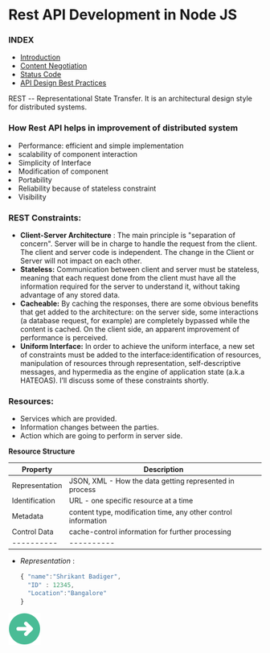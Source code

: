 # Rest API Development in Node JS
### INDEX ###
* [Introduction](https://github.com/shribadiger/RESTFull-API-NodeJS/blob/master/README.md)
* [Content Negotiation](https://github.com/shribadiger/RESTFull-API-NodeJS/blob/master/page2.md)
* [Status Code](https://github.com/shribadiger/RESTFull-API-NodeJS/blob/master/page3.md)
* [API Design Best Practices](https://github.com/shribadiger/RESTFull-API-NodeJS/blob/master/page4.md)

REST -- Representational State Transfer. 
It is an architectural design style for distributed systems.

### How Rest API helps in improvement of distributed system
<li> Performance: efficient and simple implementation</li>
<li> scalability of component interaction</li>
<li> Simplicity of Interface</li>
<li> Modification of component</li>
<li> Portability</li>
<li> Reliability because of stateless constraint</li>
<li> Visibility</li>

### REST Constraints:
- **Client-Server Architecture** : The main principle is "separation of concern". Server will be in
                                charge to handle the request from the client. The client and server code
                                is independent. The change in the Client or Server will not impact on each other.
- **Stateless:** Communication between client and server must be stateless, meaning that each request done from the client must have all the information required for the server to understand it, without taking advantage of any stored data.
- **Cacheable:** By caching the responses, there are some obvious benefits that get added to the architecture: on the server side, some interactions (a database request, for example) are completely bypassed while the content is cached. On the client side, an apparent improvement of performance is perceived.
- **Uniform Interface:** In order to achieve the uniform interface, a new set of constraints must be added to the interface:identification of resources, manipulation of resources through representation, self-descriptive messages, and hypermedia as the engine of application state (a.k.a HATEOAS). I’ll discuss some of these constraints shortly.

### Resources:
- Services which are provided.
- Information changes between the parties.
- Action which are going to perform in server side.

**Resource Structure**

Property | Description
---------|------------
Representation | JSON, XML - How the data getting represented in process
Identification | URL - one specific resource at a time
Metadata | content type, modification time, any other control information
Control Data | cache-control information for further processing
----------|----------

- *Representation* :
    ``` js
    { "name":"Shrikant Badiger",
      "ID" : 12345,
      "Location":"Bangalore" 
    }
    ```
[![](https://github.com/shribadiger/RESTFull-API-NodeJS/blob/master/img/button.png)](https://github.com/shribadiger/RESTFull-API-NodeJS/blob/master/Page2.md)

